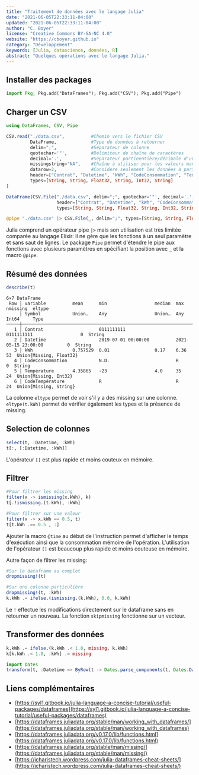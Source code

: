 ```yaml
---
title: "Traitement de données avec le langage Julia"
date: "2021-06-05T22:33:11-04:00"
updated: "2021-06-05T22:33:11-04:00"
author: "C. Boyer"
license: "Creative Commons BY-SA-NC 4.0"
website: "https://cboyer.github.io"
category: "Développement"
keywords: [Julia, datascience, données, R]
abstract: "Quelques opérations avec le langage Julia."
---
```


## Installer des packages
```Julia
import Pkg; Pkg.add("DataFrames"); Pkg.add("CSV"); Pkg.add("Pipe") 
```

## Charger un CSV
```Julia
using DataFrames, CSV, Pipe

CSV.read("./data.csv",          #Chemin vers le fichier CSV
         DataFrame,             #Type de données à retourner
         delim=";",             #Séparateur de colonne
         quotechar='"',         #Délimiteur de chaîne de caractères
         decimal='.',           #Séparateur partieentière/décimale d'un nombre réel
         missingstring="NA",    #Chaîne à utiliser pour les valeurs manquantes
         datarow=2,             #Considère seulement les données à partir de la seconde ligne (ignore l'entête)
         header=["Contrat", "Datetime", "kWh", "CodeConsommation", "Température", "CodeTempérature"], 
         types=[String, String, Float32, String, Int32, String]
)

DataFrame(CSV.File("./data.csv", delim=";", quotechar='"', decimal='.', missingstring="NA", datarow=2, 
                   header=["Contrat", "Datetime", "kWh", "CodeConsommation", "Température", "CodeTempérature"], 
                   types=[String, String, Float32, String, Int32, String], dateformat="yyyy-mm-dd HH:MM:SS"))

@pipe "./data.csv" |> CSV.File(_, delim=";", types=[String, String, Float32, String, Int32, String], datarow=2, header=["Contrat", "Datetime", "kWh", "CodeConsommation", "Température", "CodeTempérature"]) |> DataFrame(_)
```

Julia comprend un opérateur pipe `|>` mais son utilisation est très limitée comparée au langage Elixir: il ne gère que les fonctions à un seul paramètre et sans saut de lignes.
Le package `Pipe` permet d'étendre le pipe aux fonctions avec plusieurs paramètres en spécifiant la position avec `_` et la macro `@pipe`.

## Résumé des données

```Julia
describe(t)
```
```Text09em
6×7 DataFrame
 Row │ variable          mean      min                  median  max                  nmissing  eltype                  
     │ Symbol            Union…    Any                  Union…  Any                  Int64     Type                    
─────┼─────────────────────────────────────────────────────────────────────────────────────────────────────────────────
   1 │ Contrat                     0111111111                   0111111111                  0  String
   2 │ Datetime                    2019-07-01 00:00:00          2021-05-15 23:00:00         0  String
   3 │ kWh               0.757529  0.01                 0.17    6.36                       53  Union{Missing, Float32}
   4 │ CodeConsommation            N.D.                         R                           0  String
   5 │ Température       4.35865   -23                  4.0     35                         24  Union{Missing, Int32}
   6 │ CodeTempérature             R                            R                          24  Union{Missing, String}
```

La colonne `eltype` permet de voir s'il y a des missing sur une colonne.
`eltype(t.kWh)` permet de vérifier également les types et la présence de missing.

## Selection de colonnes
```Julia
select(t, :Datetime, :kWh)
t[:, [:Datetime, :kWh]]
```

L'opérateur `[]` est plus rapide et moins couteux en mémoire.


## Filtrer

```Julia
#Pour filtrer les missing
filter(x -> ismissing(x.kWh), k)
t[.!ismissing.(t.kWh), :kWh]

#Pour filtrer sur une valeur
filter(x -> x.kWh == 0.5, t)
t[t.kWh .== 0.5 , :]
```

Ajouter la macro `@time` au début de l'instruction permet d'afficher le temps d'exécution ainsi que la consommation mémoire de l'opération.
L'utilisation de l'opérateur `[]` est beaucoup plus rapide et moins couteuse en mémoire.


Autre façon de filtrer les missing:
```Julia
#Sur le dataframe au complet
dropmissing!(t)

#Sur une colonne particulière
dropmissing!(t, :kWh)
k.kWh .= ifelse.(ismissing.(k.kWh), 0.0, k.kWh)
```

Le `!` effectue les modifications directement sur le dataframe sans en retourner un nouveau.
La fonction `skipmissing` fonctionne sur un vecteur.


## Transformer des données

```Julia
k.kWh .= ifelse.(k.kWh .< 1.0, missing, k.kWh)
k[k.kWh .< 1.0, :kWh] .= missing

import Dates
transform(t, :Datetime => ByRow(t -> Dates.parse_components(t, Dates.DateFormat("yyyy-mm-dd HH:MM:SS"))) => :ParsedDatetime)
```


## Liens complémentaires

- [https://syl1.gitbook.io/julia-language-a-concise-tutorial/useful-packages/dataframes](https://syl1.gitbook.io/julia-language-a-concise-tutorial/useful-packages/dataframes)
- [https://dataframes.juliadata.org/stable/man/working_with_dataframes/](https://dataframes.juliadata.org/stable/man/working_with_dataframes)
- [https://dataframes.juliadata.org/v0.17.0/lib/functions.html](https://dataframes.juliadata.org/v0.17.0/lib/functions.html)
- [https://dataframes.juliadata.org/stable/man/missing/](https://dataframes.juliadata.org/stable/man/missing/)
- [https://jcharistech.wordpress.com/julia-dataframes-cheat-sheets/](https://jcharistech.wordpress.com/julia-dataframes-cheat-sheets/)
